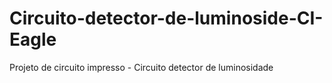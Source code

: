 # Circuito-detector-de-luminoside-CI-Eagle
Projeto de circuito impresso - Circuito detector de luminosidade
